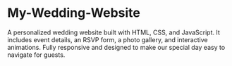 # My-Wedding-Website
A personalized wedding website built with HTML, CSS, and JavaScript. It includes event details, an RSVP form, a photo gallery, and interactive animations. Fully responsive and designed to make our special day easy to navigate for guests.
